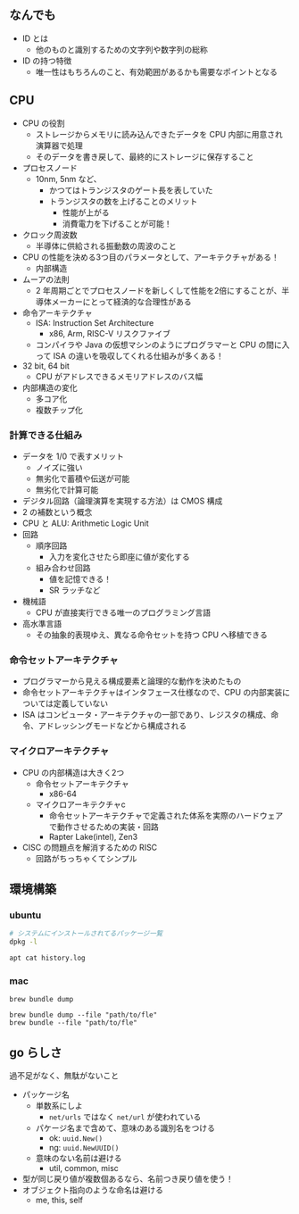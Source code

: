 ## なんでも

- ID とは
  - 他のものと識別するための文字列や数字列の総称
- ID の持つ特徴
  - 唯一性はもちろんのこと、有効範囲があるかも需要なポイントとなる

## CPU

- CPU の役割
  - ストレージからメモリに読み込んできたデータを CPU 内部に用意され演算器で処理
  - そのデータを書き戻して、最終的にストレージに保存すること
- プロセスノード
  - 10nm, 5nm など、
    - かつてはトランジスタのゲート長を表していた
    - トランジスタの数を上げることのメリット
      - 性能が上がる
      - 消費電力を下げることが可能！
- クロック周波数
  - 半導体に供給される振動数の周波のこと
- CPU の性能を決める3つ目のパラメータとして、アーキテクチャがある！
  - 内部構造
- ムーアの法則
  - 2 年周期ごとでプロセスノードを新しくして性能を2倍にすることが、半導体メーカーにとって経済的な合理性がある
- 命令アーキテクチャ
  - ISA: Instruction Set Architecture
    - x86, Arm, RISC-V リスクファイブ
  - コンパイラや Java の仮想マシンのようにプログラマーと CPU の間に入って ISA の違いを吸収してくれる仕組みが多くある！
- 32 bit, 64 bit
  - CPU がアドレスできるメモリアドレスのバス幅
- 内部構造の変化
  - 多コア化
  - 複数チップ化

### 計算できる仕組み

- データを 1/0 で表すメリット
  - ノイズに強い
  - 無劣化で蓄積や伝送が可能
  - 無劣化で計算可能
- デジタル回路（論理演算を実現する方法）は CMOS 構成
- 2 の補数という概念
- CPU と ALU: Arithmetic Logic Unit
- 回路
  - 順序回路
    - 入力を変化させたら即座に値が変化する
  - 組み合わせ回路
    - 値を記憶できる！
    - SR ラッチなど
- 機械語
  - CPU が直接実行できる唯一のプログラミング言語
- 高水準言語
  - その抽象的表現ゆえ、異なる命令セットを持つ CPU へ移植できる

### 命令セットアーキテクチャ

- プログラマーから見える構成要素と論理的な動作を決めたもの
- 命令セットアーキテクチャはインタフェース仕様なので、CPU の内部実装については定義していない
- ISA はコンピュータ・アーキテクチャの一部であり、レジスタの構成、命令、アドレッシングモードなどから構成される

### マイクロアーキテクチャ

- CPU の内部構造は大きく2つ
  - 命令セットアーキテクチャ
    - x86-64
  - マイクロアーキテクチャc
    - 命令セットアーキテクチャで定義された体系を実際のハードウェアで動作させるための実装・回路
    - Rapter Lake(intel), Zen3
- CISC の問題点を解消するための RISC
  - 回路がちっちゃくてシンプル


## 環境構築

### ubuntu

``` sh
# システムにインストールされてるパッケージ一覧
dpkg -l

apt cat history.log
```

### mac

```
brew bundle dump

brew bundle dump --file "path/to/fle"
brew bundle --file "path/to/fle"
```

## go らしさ

過不足がなく、無駄がないこと

- パッケージ名
  - 単数系にしよ
    - `net/urls` ではなく `net/url` が使われている
  - パケージ名まで含めて、意味のある識別名をつける
    - ok: `uuid.New()`
    - ng: `uuid.NewUUID()`
  - 意味のない名前は避ける
    - util, common, misc
- 型が同じ戻り値が複数個あるなら、名前つき戻り値を使う！
- オブジェクト指向のような命名は避ける
  - me, this, self

